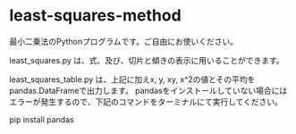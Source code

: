 # least-squares-method
最小二乗法のPythonプログラムです。ご自由にお使いください。

least_squares.py は、式、及び、切片と傾きの表示に用いることができます。

least_squares_table.py は、上記に加えx, y, xy, x^2の値とその平均をpandas.DataFrameで出力します。
pandasをインストールしていない場合にはエラーが発生するので、下記のコマンドをターミナルにて実行してください。

pip install pandas
